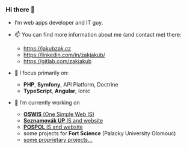 ### Hi there 👋

- I’m web apps developer and IT guy. 


- 📫 You can find more information about me (and contact me) there:
  - https://jakubzak.cz
  - https://linkedin.com/in/zakjakub/
  - https://gitlab.com/zakjakub


- 🌱 I focus primarily on:
  - **PHP**, **Symfony**, API Platform, Doctrine
  - **TypeScript**, **Angular**, Ionic


- 🔭 I’m currently working on
  - [**OSWIS** (One Simple Web IS)](https://github.com/oswis-org)
  - [**Seznamovák UP** IS and website](https://github.com/seznamovak-up)
  - [**POSPOL** IS and website](https://github.com/pospol)
  - some projects for **Fort Science** (Palacky University Olomouc)
  - [some proprietary projects...](https://github.com/jakubzak-cz)


<!--
**zakjakub/zakjakub** is a ✨ _special_ ✨ repository because its `README.md` (this file) appears on your GitHub profile.

Here are some ideas to get you started:

- 🔭 I’m currently working on ...
- 🌱 I’m currently learning ...
- 👯 I’m looking to collaborate on ...
- 🤔 I’m looking for help with ...
- 💬 Ask me about ...
- 📫 How to reach me: ...
- 😄 Pronouns: ...
- ⚡ Fun fact: ...
-->
